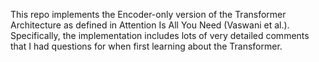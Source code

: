 This repo implements the Encoder-only version of the Transformer Architecture as defined in Attention Is All You Need (Vaswani et al.). Specifically, the implementation includes lots of very detailed comments that I had questions for when first learning about the Transformer.